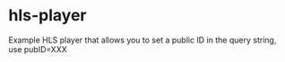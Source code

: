 # hls-player

Example HLS player that allows you to set a public ID in the query string, use pubID=XXX
